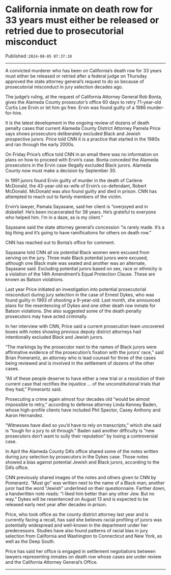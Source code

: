 # California inmate on death row for 33 years must either be released or retried due to prosecutorial misconduct

Published :`2024-08-05 07:37:10`

---

A convicted murderer who has been on California’s death row for 33 years must either be released or retried after a federal judge on Thursday approved the state attorney general’s request to do so because of prosecutorial misconduct in jury selection decades ago.

The judge’s ruling, at the request of California Attorney General Rob Bonta, gives the Alameda County prosecutor’s office 60 days to retry 71-year-old Curtis Lee Ervin or let him go free. Ervin was found guilty of a 1986 murder-for-hire.

It is the latest development in the ongoing review of dozens of death penalty cases that current Alameda County District Attorney Pamela Price says shows prosecutors deliberately excluded Black and Jewish prospective jurors. Price told CNN it is a practice that started in the 1980s and ran through the early 2000s.

On Friday Price’s office told CNN in an email there was no information on plans on how to proceed with Ervin’s case. Bonta conceded the Alameda prosecutors in the Ervin case illegally excluded Black jurors. Alameda County now must make a decision by September 30.

In 1991 jurors found Ervin guilty of murder in the death of Carlene McDonald, the 43-year-old ex-wife of Ervin’s co-defendant, Robert McDonald. McDonald was also found guilty and died in prison. CNN has attempted to reach out to family members of the victim.

Ervin’s lawyer, Pamala Sayasane, said her client is “overjoyed and in disbelief. He’s been incarcerated for 38 years. He’s grateful to everyone who helped him. I’m in a daze, as is my client.”

Sayasane said the state attorney general’s concession “is rarely made. It’s a big thing and it’s going to have ramifications for others on death row.”

CNN has reached out to Bonta’s office for comment.

Sayasane told CNN all six potential Black women were excused from serving on the jury. Three male Black potential jurors were excused, although one Black male was seated and another was an alternate, Sayasane said. Excluding potential jurors based on sex, race or ethnicity is a violation of the 14th Amendment’s Equal Protection Clause. These are known as Batson violations.

Last year Price initiated an investigation into potential prosecutorial misconduct during jury selection in the case of Ernest Dykes, who was found guilty in 1993 of shooting a 9-year-old. Last month, she announced plans for the resentencing of Dykes and one other death row inmate for Batson violations. She also suggested some of the death penalty prosecutors may have acted criminally.

In her interview with CNN, Price said a current prosecution team uncovered boxes with notes showing previous deputy district attorneys had intentionally excluded Black and Jewish jurors.

“The markings by the prosecutor next to the names of Black jurors were affirmative evidence of the prosecution’s fixation with the jurors’ race,” said Brian Pomerantz, an attorney who is lead counsel for three of the cases being reviewed and is involved in the settlement of dozens of the other cases.

“All of these people deserve to have either a new trial or a resolution of their current case that rectifies the injustice … of the unconstitutional trials that they had,” Pomerantz said.

Prosecuting a crime again almost four decades old “would be almost impossible to retry,” according to defense attorney Linda Kenney Baden, whose high-profile clients have included Phil Spector, Casey Anthony and Aaron Hernandez.

“Witnesses have died so you’d have to rely on transcripts,” which she said is “tough for a jury to sit through.” Baden said another difficulty is “new prosecutors don’t want to sully their reputation” by losing a controversial case.

In April the Alameda County DA’s office shared some of the notes written during jury selection by prosecutors in the Dykes case. Those notes showed a bias against potential Jewish and Black jurors, according to the DA’s office.

CNN previously shared images of the notes and others given to CNN by Pomerantz. “Must go” was written next to the name of a Black man; another juror had the word “Jewish” underlined on their questionnaire. Farther down, a handwritten note reads: “I liked him better than any other Jew. But no way.” Dykes will be resentenced on August 13 and is expected to be released early next year after decades in prison.

Price, who took office as the county district attorney last year and is currently facing a recall, has said she believes racial profiling of jurors was potentially widespread and well-known in the department under her predecessors. Studies have also found patterns of racial bias in jury selection from California and Washington to Connecticut and New York, as well as the Deep South.

Price has said her office is engaged in settlement negotiations between lawyers representing inmates on death row whose cases are under review and the California Attorney General’s Office.

---

